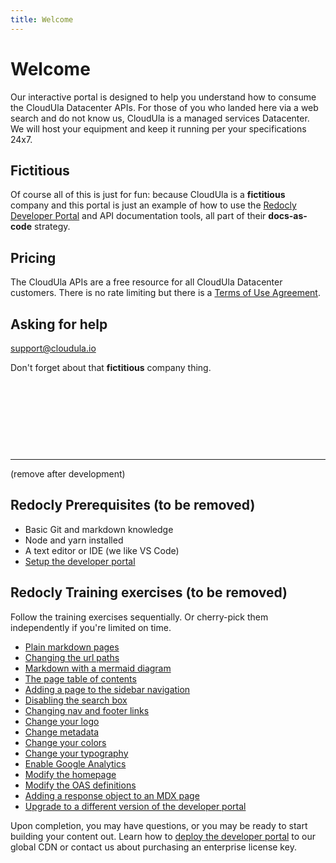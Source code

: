 ```yaml
---
title: Welcome
---
```


# Welcome

Our interactive portal is designed to help you understand how to consume the CloudUla Datacenter 
APIs. For those of you who landed here via a web search and do not know us, CloudUla is a managed services Datacenter. We will host your equipment and keep it running per your specifications 24x7.


## Fictitious
Of course all of this is just for fun: because CloudUla is a **fictitious** company and this portal is just an example of how to use the <a href="https://www.redoc.ly/developer-portal">Redocly Developer Portal</a> and API documentation tools, all part of their <b>docs-as-code</b>  strategy.  

## Pricing
The CloudUla APIs are a free resource for all CloudUla Datacenter customers. There is no rate limiting but there is a <a href="javascript:alert('If we had a Terms of Use Agreement it would be fictitious so we can skip it.');">Terms of Use Agreement</a>.
  

## Asking for help

support@cloudula.io

Don't forget about that **fictitious** company thing.


&nbsp;

&nbsp;

&nbsp;

&nbsp;

---- 
(remove after development)
## Redocly Prerequisites (to be removed)
- Basic Git and markdown knowledge
- Node and yarn installed
- A text editor or IDE (we like VS Code)
- [Setup the developer portal](setup.md)

## Redocly Training exercises (to be removed)

Follow the training exercises sequentially.
Or cherry-pick them independently if you're limited on time.

- [Plain markdown pages](markdown.md)
- [Changing the url paths](awesome/folders.md)
- [Markdown with a mermaid diagram](mermaid.md)
- [The page table of contents](page-table-of-contents.md)
- [Adding a page to the sidebar navigation](sidebar-nav.md)
- [Disabling the search box](search.md)
- [Changing nav and footer links](nav-footer.md)
- [Change your logo](logo.md)
- [Change metadata](metadata.md)
- [Change your colors](colors.md)
- [Change your typography](typography.md)
- [Enable Google Analytics](analytics.md)
- [Modify the homepage](home-page.md)
- [Modify the OAS definitions](oas-definitions.md)
- [Adding a response object to an MDX page](mdx.mdx)
- [Upgrade to a different version of the developer portal](upgrade.md)

Upon completion, you may have questions, or you may be ready to start building your content out.
Learn how to [deploy the developer portal](https://docs.redoc.ly/ci-cd-workflows/) to our global CDN or contact us about purchasing an enterprise license key.

